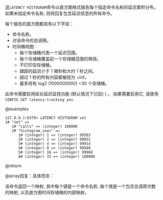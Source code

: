 这`LATENCY HISTOGRAM`命令以直方图格式报告每个指定命令名称的延迟累积分布。
如果未指定命令名称, 则将回复包含延迟信息的所有命令。

每个报告的直方图都具有以下字段：

*   命令名称。
*   对该命令的总调用。
*   时间桶地图：
    *   每个存储桶代表一个延迟范围。
    *   每个存储桶覆盖前一个存储桶范围的两倍。
    *   不打印空存储桶。
    *   跟踪的延迟介于 1 微秒和大约 1 秒之间。
    *   超过 1 秒的所有内容都被视为 +Inf。
    *   最多将有 log2 (1000000000) =30 个存储桶。

此命令需要启用延长延迟监视功能 (默认情况下已启) ) 。
如果需要启用它, 请使用`CONFIG SET latency-tracking yes`.

@examples

    127.0.0.1:6379> LATENCY HISTOGRAM set
    1# "set" =>
       1# "calls" => (integer) 100000
       2# "histogram_usec" =>
          1# (integer) 1 => (integer) 99583
          2# (integer) 2 => (integer) 99852
          3# (integer) 4 => (integer) 99914
          4# (integer) 8 => (integer) 99940
          5# (integer) 16 => (integer) 99968
          6# (integer) 33 => (integer) 100000

@return

@array回复：具体而言：

该命令返回一个映射, 其中每个键是一个命令名称, 每个值是一个包含总调用次数的映射, 以及直方图时间存储桶的内部映射。
